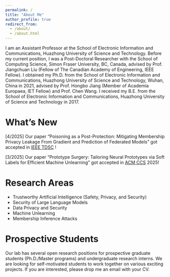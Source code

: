 ```yaml
---
permalink: /
title: "About Me"
author_profile: true
redirect_from: 
  - /about/
  - /about.html
---
```


I am an Assistant Professor at the School of Electronic Information and Communications, Huazhong University of Science and Technology. Before my current position, I was a Post-Doctoral Researcher with the School of Computing Science, Simon Fraser University, BC, Canada, advised by Prof. Jiangchuan Liu (Fellow of The Canadian Academy of Engineering, IEEE Fellow). I obtained my Ph.D. from the School of Electronic Information and Communications, Huazhong University of Science and Technology, Wuhan, China in 2021, advised by Prof. Hongbo Jiang (Member of Academia Europaea, IET Fellow) and Prof. Chen Wang. I received my B.E. from the School of Electronic Information and Communications, Huazhong University of Science and Technology in 2017.

What’s New
====
[4/2025] Our paper “Poisoning as a Post-Protection: Mitigating Membership Privacy Leakage From Gradient and Prediction of Federated Models” got accepted in [IEEE TDSC](https://gyliu1991.github.io/) !

[3/2025] Our paper “Prototype Surgery: Tailoring Neural Prototypes via Soft Labels for Efficient Machine Unlearning” got accepted in [ACM CCS](https://www.sigsac.org/ccs/CCS2025/) 2025!

Research Areas
====
* Trustworthy Artificial Intelligence (Safety, Privacy, and Security)
* Security of Large Language Models
* Data Privacy and Security
* Machine Unlearning
* Membership Inference Attacks



Prospective Students
====
Our lab has several open research positions for prospective graduate students (Ph.D./Master programs) and undergraduate research interns. We are looking for self-motivated students to work together on various exciting projects. If you are interested, please drop me an email with your CV.

